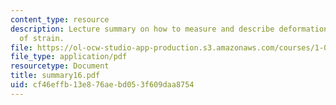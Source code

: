 ```yaml
---
content_type: resource
description: Lecture summary on how to measure and describe deformation, and measurement
  of strain.
file: https://ol-ocw-studio-app-production.s3.amazonaws.com/courses/1-050-engineering-mechanics-i-fall-2007/cf46effb13e876aebd053f609daa8754_summary16.pdf
file_type: application/pdf
resourcetype: Document
title: summary16.pdf
uid: cf46effb-13e8-76ae-bd05-3f609daa8754
---
```

